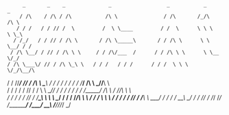          _       _    _              _                  _           _      _      
        / /\    / /\ / /\           /\ \               / /\       /_/\    /\ \    
       / / /   / / // /  \         /  \ \____         / /  \      \ \ \   \ \_\   
      / /_/   / / // / /\ \       / /\ \_____\       / / /\ \      \ \ \__/ / /   
     / /\ \__/ / // / /\ \ \     / / /\/___  /      / / /\ \ \      \ \__ \/_/    
    / /\ \___\/ // / /\ \_\ \   / / /   / / /      / / /  \ \ \      \/_/\__/\    
   / / /\/___/ // / /\ \ \___\ / / /   / / /      / / /___/ /\ \      _/\/__\ \   
  / / /   / / // / /  \ \ \__// / /   / / /      / / /_____/ /\ \    / _/_/\ \ \  
 / / /   / / // / /____\_\ \  \ \ \__/ / /      / /_________/\ \ \  / / /   \ \ \ 
/ / /   / / // / /__________\  \ \___\/ /      / / /_       __\ \_\/ / /    /_/ / 
\/_/    \/_/ \/_____________/   \/_____/       \_\___\     /____/_/\/_/     \_\/  
                                                                                  
